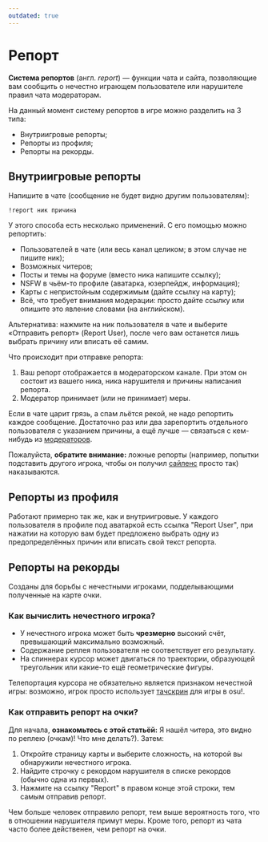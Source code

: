```yaml
---
outdated: true
---
```


# Репорт

**Система репортов** (англ. *report*) — функции чата и сайта, позволяющие вам сообщить о нечестно играющем пользователе или нарушителе правил чата модераторам.

На данный момент систему репортов в игре можно разделить на 3 типа:

- Внутриигровые репорты;
- Репорты из профиля;
- Репорты на рекорды.

## Внутриигровые репорты

Напишите в чате (сообщение не будет видно другим пользователям):

`!report ник причина`

У этого способа есть несколько применений. С его помощью можно репортить:

- Пользователей в чате (или весь канал целиком; в этом случае не пишите ник);
- Возможных читеров;
- Посты и темы на форуме (вместо ника напишите ссылку);
- NSFW в чьём-то профиле (аватарка, юзерпейдж, информация);
- Карты с непристойным содержимым (дайте ссылку на карту);
- Всё, что требует внимания модерации: просто дайте ссылку или опишите это явление словами (на английском).

Альтернатива: нажмите на ник пользователя в чате и выберите «Отправить репорт» (Report User), после чего вам останется лишь выбрать причину или вписать её самим.

Что происходит при отправке репорта:

1. Ваш репорт отображается в модераторском канале. При этом он состоит из вашего ника, ника нарушителя и причины написания репорта.
2. Модератор принимает (или не принимает) меры.

Если в чате царит грязь, а спам льётся рекой, не надо репортить каждое сообщение. Достаточно раз или два зарепортить отдельного пользователя с указанием причины, а ещё лучше — связаться с кем-нибудь из [модераторов](/wiki/People/Global_Moderation_Team).

Пожалуйста, **обратите внимание:** ложные репорты (например, попытки подставить другого игрока, чтобы он получил [сайленс](/wiki/Glossary) просто так) наказываются.

## Репорты из профиля

Работают примерно так же, как и внутриигровые. У каждого пользователя в профиле под аватаркой есть ссылка "Report User", при нажатии на которую вам будет предложено выбрать одну из предопределённых причин или вписать свой текст репорта.

## Репорты на рекорды

Созданы для борьбы с нечестными игроками, подделывающими полученные на карте очки.

### Как вычислить нечестного игрока?

- У нечестного игрока может быть **чрезмерно** высокий счёт, превышающий максимально возможный.
- Содержание реплея пользователя не соответствует его результату.
- На спиннерах курсор может двигаться по траектории, образующей треугольник или какие-то ещё геометрические фигуры.

Телепортация курсора не обязательно является признаком нечестной игры: возможно, игрок просто использует [тачскрин](/wiki/Play_Styles) для игры в osu!.

### Как отправить репорт на очки?

Для начала, **ознакомьтесь с этой статьёй:** Я нашёл читера, это видно по реплею (очкам)! Что мне делать?). Затем:

1. Откройте страницу карты и выберите сложность, на которой вы обнаружили нечестного игрока.
2. Найдите строчку с рекордом нарушителя в списке рекордов (обычно одна из первых).
3. Нажмите на ссылку "Report" в правом конце этой строки, тем самым отправив репорт.

Чем больше человек отправило репорт, тем выше вероятность того, что в отношении нарушителя примут меры. Кроме того, репорт из чата часто более действенен, чем репорт на очки.
